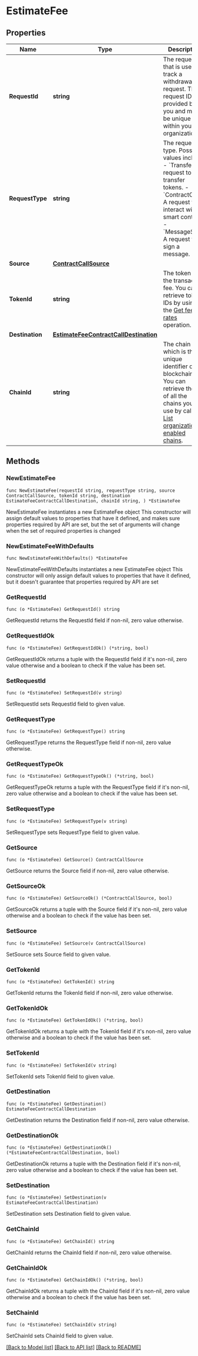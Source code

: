 # EstimateFee

## Properties

Name | Type | Description | Notes
------------ | ------------- | ------------- | -------------
**RequestId** | **string** | The request ID that is used to track a withdrawal request. The request ID is provided by you and must be unique within your organization. | 
**RequestType** | **string** | The request type. Possible values include:   - &#x60;Transfer&#x60;: A request to transfer tokens.   - &#x60;ContractCall&#x60;: A request to interact with a smart contract.   - &#x60;MessageSign&#x60;: A request to sign a message.  | 
**Source** | [**ContractCallSource**](ContractCallSource.md) |  | 
**TokenId** | **string** | The token ID of the transaction fee. You can retrieve token IDs by using the [Get fee rates](/api-references/v2/transactions/get-fee-rates) operation. | 
**Destination** | [**EstimateFeeContractCallDestination**](EstimateFeeContractCallDestination.md) |  | 
**ChainId** | **string** | The chain ID, which is the unique identifier of a blockchain. You can retrieve the IDs of all the chains you can use by calling [List organization enabled chains](/v2/api-references/wallets/list-organization-enabled-chains). | 

## Methods

### NewEstimateFee

`func NewEstimateFee(requestId string, requestType string, source ContractCallSource, tokenId string, destination EstimateFeeContractCallDestination, chainId string, ) *EstimateFee`

NewEstimateFee instantiates a new EstimateFee object
This constructor will assign default values to properties that have it defined,
and makes sure properties required by API are set, but the set of arguments
will change when the set of required properties is changed

### NewEstimateFeeWithDefaults

`func NewEstimateFeeWithDefaults() *EstimateFee`

NewEstimateFeeWithDefaults instantiates a new EstimateFee object
This constructor will only assign default values to properties that have it defined,
but it doesn't guarantee that properties required by API are set

### GetRequestId

`func (o *EstimateFee) GetRequestId() string`

GetRequestId returns the RequestId field if non-nil, zero value otherwise.

### GetRequestIdOk

`func (o *EstimateFee) GetRequestIdOk() (*string, bool)`

GetRequestIdOk returns a tuple with the RequestId field if it's non-nil, zero value otherwise
and a boolean to check if the value has been set.

### SetRequestId

`func (o *EstimateFee) SetRequestId(v string)`

SetRequestId sets RequestId field to given value.


### GetRequestType

`func (o *EstimateFee) GetRequestType() string`

GetRequestType returns the RequestType field if non-nil, zero value otherwise.

### GetRequestTypeOk

`func (o *EstimateFee) GetRequestTypeOk() (*string, bool)`

GetRequestTypeOk returns a tuple with the RequestType field if it's non-nil, zero value otherwise
and a boolean to check if the value has been set.

### SetRequestType

`func (o *EstimateFee) SetRequestType(v string)`

SetRequestType sets RequestType field to given value.


### GetSource

`func (o *EstimateFee) GetSource() ContractCallSource`

GetSource returns the Source field if non-nil, zero value otherwise.

### GetSourceOk

`func (o *EstimateFee) GetSourceOk() (*ContractCallSource, bool)`

GetSourceOk returns a tuple with the Source field if it's non-nil, zero value otherwise
and a boolean to check if the value has been set.

### SetSource

`func (o *EstimateFee) SetSource(v ContractCallSource)`

SetSource sets Source field to given value.


### GetTokenId

`func (o *EstimateFee) GetTokenId() string`

GetTokenId returns the TokenId field if non-nil, zero value otherwise.

### GetTokenIdOk

`func (o *EstimateFee) GetTokenIdOk() (*string, bool)`

GetTokenIdOk returns a tuple with the TokenId field if it's non-nil, zero value otherwise
and a boolean to check if the value has been set.

### SetTokenId

`func (o *EstimateFee) SetTokenId(v string)`

SetTokenId sets TokenId field to given value.


### GetDestination

`func (o *EstimateFee) GetDestination() EstimateFeeContractCallDestination`

GetDestination returns the Destination field if non-nil, zero value otherwise.

### GetDestinationOk

`func (o *EstimateFee) GetDestinationOk() (*EstimateFeeContractCallDestination, bool)`

GetDestinationOk returns a tuple with the Destination field if it's non-nil, zero value otherwise
and a boolean to check if the value has been set.

### SetDestination

`func (o *EstimateFee) SetDestination(v EstimateFeeContractCallDestination)`

SetDestination sets Destination field to given value.


### GetChainId

`func (o *EstimateFee) GetChainId() string`

GetChainId returns the ChainId field if non-nil, zero value otherwise.

### GetChainIdOk

`func (o *EstimateFee) GetChainIdOk() (*string, bool)`

GetChainIdOk returns a tuple with the ChainId field if it's non-nil, zero value otherwise
and a boolean to check if the value has been set.

### SetChainId

`func (o *EstimateFee) SetChainId(v string)`

SetChainId sets ChainId field to given value.



[[Back to Model list]](../README.md#documentation-for-models) [[Back to API list]](../README.md#documentation-for-api-endpoints) [[Back to README]](../README.md)


